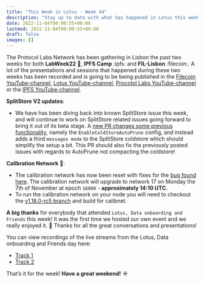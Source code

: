 ```yaml
---
title: "This Week in Lotus - Week 44"
description: "Stay up to date with what has happened in Lotus this week"
date: 2022-11-04T00:00:55+00:00
lastmod: 2022-11-04T00:00:55+00:00
draft: false
images: []
---
```


The Protocol Labs Network has been gathering in Lisbon the past two weeks for both **LabWeek22** :microscope:, **IPFS Camp** :ipfs: and **FIL-Lisbon** :filecoin:. A lot of the presentations and sessions that happened during these two weeks has been recorded and is going to be being published in the [Filecoin YouTube-channel](https://www.youtube.com/c/FilecoinProject/featured), [Lotus YouTube-channel](https://www.youtube.com/channel/UCVzDFZ_pF9fjzzbml8dv7_w), [Procotol Labs YouTube-channel](https://www.youtube.com/c/ProtocolLabs) or the [IPFS YouTube-channel](https://www.youtube.com/channel/UCdjsUXJ3QawK4O5L1kqqsew).

**SplitStore V2 updates**:
- We have has been diving back into known SplitStore issue this week, and will continue to work on SplitStore related issues going forward to bring it out of its beta stage. A [new PR changes some previous functionality](https://github.com/filecoin-project/lotus/pull/9571), namely the `EnableColdStoreAutoPrune` config, and instead adds a third `messages mode` to the SplitStore coldstore which should simplify the setup a bit. This PR should also fix the previously posted issues with regards to AutoPrune not compacting the coldstore!

**Calibration Network** :test_tube::
- The calibration network has now been reset with fixes for the [bug found here](https://filecoinproject.slack.com/archives/C01AC6999KQ/p1666376583449089). The calibration network will upgrade to network 17 on Monday the 7th of November at epoch `16800` - **approximately 14:10 UTC.**
- To run the calibration network on your node you will need to checkout the [v1.18.0-rc5 branch](https://github.com/filecoin-project/lotus/releases/tag/v1.18.0-rc5) and build for calibnet.

**A big thanks** for everybody that attended `Lotus, Data onboarding and Friends` this week! It was the first time we hosted our own event and we really enjoyed it. :raised_hands: Thanks for all the great conversations and presentations!

You can view recordings of the live streams from the Lotus, Data onboarding and Friends day here:
- [Track 1](https://www.youtube.com/watch?v=TD-LsOpFeMU)
- [Track 2](https://www.youtube.com/watch?v=Y3F8Rf3ekXw)

That’s it for the week! **Have a great weekend!** :sunny: